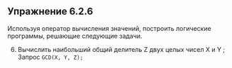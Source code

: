 ## Упражнение 6.2.6

Используя оператор вычисления значений, построить логические программы, решающие следующие задачи.

6. Вычислить наибольший общий делитель Z двух целых чисел X и Y ;
Запрос `GCD(X, Y, Z);`

